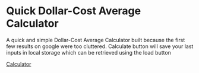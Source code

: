 # Quick Dollar-Cost Average Calculator

A quick and simple Dollar-Cost Average Calculator built because the first few results on google were too cluttered. 
Calculate button will save your last inputs in local storage which can be retrieved using the load button

[Calculator](https://brave-hugle-d9bd93.netlify.app/)
